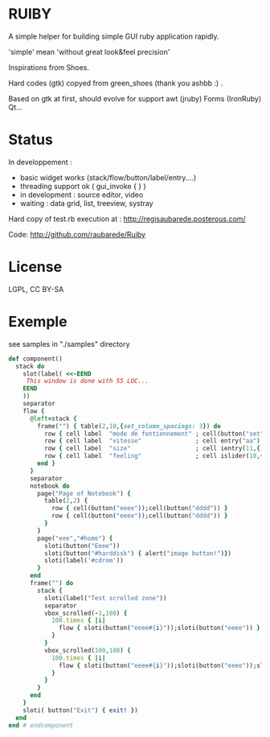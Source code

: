RUIBY
=====

A simple helper for building simple GUI ruby application rapidly.

'simple' mean 'without great look&feel precision' 

Inspirations from Shoes.

Hard codes (gtk) copyed from green_shoes (thank you ashbb :) .

Based on gtk at first, should evolve for support awt (jruby) Forms (IronRuby) Qt...


Status
======
In developpement :

* basic widget works (stack/flow/button/label/entry....)
* threading support ok ( gui_invoke { } )
* in development : source editor, video
* waiting : data grid, list, treeview, systray

Hard copy of test.rb execution at :
http://regisaubarede.posterous.com/

Code:
http://github.com/raubarede/Ruiby

License
=======
LGPL, CC BY-SA

Exemple 
======
see samples in "./samples" directory


```ruby
def component()        
  stack do
    slot(label( <<-EEND
     This window is done with 55 LOC...
    EEND
    ))
    separator
    flow {
      @left=stack {
        frame("") { table(2,10,{set_column_spacings: 3}) do
          row { cell label  "mode de fontionnement" ; cell(button("set") { alert("?") }) }
          row { cell label  "vitesse"               ; cell entry("aa")  }
          row { cell label  "size"                  ; cell ientry(11,{:min=>0,:max=>100,:by=>1})  }
          row { cell label  "feeling"               ; cell islider(10,{:min=>0,:max=>100,:by=>1})  }
        end }
      }
      separator
      notebook do
        page("Page of Notebook") {
          table(2,2) {
            row { cell(button("eeee"));cell(button("dddd")) }
            row { cell(button("eeee"));cell(button("dddd")) }
          }
        }
        page("eee","#home") {
          sloti(button("Eeee"))
          sloti(button("#harddisk") { alert("image button!")})
          sloti(label('#cdrom'))
        }
      end
      frame("") do
        stack {
          sloti(label("Test scrolled zone"))
          separator
          vbox_scrolled(-1,100) { 
            100.times { |i| 
              flow { sloti(button("eeee#{i}"));sloti(button("eeee")) }
            }
          }
          vbox_scrolled(100,100) { 
            100.times { |i| 
              flow { sloti(button("eeee#{i}"));sloti(button("eeee"));sloti(button("aaa"*100)) }
            }
          }
        }
      end      
    }
    sloti( button("Exit") { exit! })
  end
end # endcomponent
```


